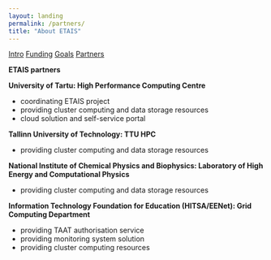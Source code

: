 ```yaml
---
layout: landing
permalink: /partners/
title: "About ETAIS"
---
```

<a href="../about/" class="btn-info"> Intro</a>
<a href="../funding/" class="btn-info"> Funding</a>
<a href="../goals/" class="btn-info"> Goals</a>
<a href="../partners/" class="btn-success"> Partners</a>

**ETAIS partners**

**University of Tartu: High Performance Computing Centre**  
- coordinating ETAIS project  
- providing cluster computing and data storage resources  
- cloud solution and self-service portal

**Tallinn University of Technology: TTU HPC**  
- providing cluster computing and data storage resources  

**National Institute of Chemical Physics and Biophysics: Laboratory of High Energy and Computational Physics**  
- providing cluster computing and data storage resources  

**Information Technology Foundation for Education (HITSA/EENet): Grid Computing Department**  
- providing TAAT authorisation service  
- providing monitoring system solution  
- providing cluster computing resources  


